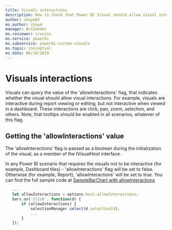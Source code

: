 ```yaml
---
title: Visuals interactions
description: How to check that Power BI Visual should allow visual interactions
author: shaym83
ms.author: shaym
manager: AviSander
ms.reviewer: sranins
ms.service: powerbi
ms.subservice: powerbi-custom-visuals
ms.topic: conceptual
ms.date: 06/18/2019
---
```


# Visuals interactions

Visuals can query the value of the 'allowInteractions' flag, that indicates whether the visual should allow visual interactions.
For example, visuals are interactive during report viewing or editing, but not interactive when viewed in a dashboard.
These interactions are click, pan, zoom, selection, and others.
Note, that tooltips should be enabled in all scenarios, whatever of this flag.

## Getting the 'allowInteractions' value

The 'allowInteractions' flag is passed as a boolean during the initialization of the visual, as a member of the IVisualHost interface.

In any Power BI scenario that requires the visuals not to be interactive (for example, Dashboard tiles) - 'allowInteractions' flag will be set to false.
Otherwise (for example, Report), 'allowInteractions' will be set to true.
You can find the full sample code at [SampleBarChart with allowInteractions](https://github.com/Microsoft/PowerBI-visuals-sampleBarChart/commit/59a47935d8f5272ce145fe804193599ddb7e2001)

```typescript
   ...
   let allowInteractions = options.host.allowInteractions;
   bars.on('click', function(d) {
       if (allowInteractions) {
           selectionManager.select(d.selectionId);
           ...
       }
   });
```
